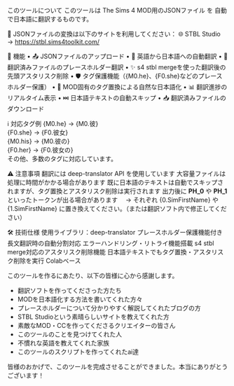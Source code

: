 このツールについて
このツールは The Sims 4 MOD用のJSONファイル を
自動で日本語に翻訳するものです。

🔄 JSONファイルの変換は以下のサイトを利用してください：
🌐 STBL Studio → https://stbl.sims4toolkit.com/

🔧 機能
• 📤 JSONファイルのアップロード
• 🔄 英語から日本語への自動翻訳
• 🔧 翻訳済みファイルのプレースホルダー翻訳
• ✨ s4 stbl mergeを使った翻訳後の先頭アスタリスク削除
• 🛡️ タグ保護機能（{M0.he}、{F0.she}などのプレースホルダー保護）
• 📝 MOD固有のタグ置換による自然な日本語化
• 📊 翻訳進捗のリアルタイム表示
• ⏭️ 日本語テキストの自動スキップ
• 📥 翻訳済みファイルのダウンロード

ℹ️ 対応タグ例
{M0.he}   → {M0.彼}  
{F0.she}  → {F0.彼女}  
{M0.his}  → {M0.彼の}  
{F0.her}  → {F0.彼女の}  
その他、多数のタグに対応しています。

⚠️ 注意事項
翻訳には deep-translator API を使用しています
大容量ファイルは処理に時間がかかる場合があります
既に日本語のテキストは自動でスキップされますが、タグ置換とアスタリスク削除は実行されます
出力後に __PH_0__ や __PH_1__ といったトークンが出る場合があります
　→ それぞれ {0.SimFirstName} や {1.SimFirstName} に置き換えてください。（または翻訳ソフト内で修正してください）

🛠️ 技術仕様
使用ライブラリ：deep-translator
プレースホルダー保護機能付き
長文翻訳時の自動分割対応
エラーハンドリング・リトライ機能搭載
s4 stbl merge対応のアスタリスク削除機能
日本語テキストでもタグ置換・アスタリスク削除を実行
Colabベース





このツールを作るにあたり、以下の皆様に心から感謝します。

- 翻訳ソフトを作ってくださった方たち  
- MODを日本語化する方法を書いてくれた方々  
- プレースホルダーについて分かりやすく解説してくれたブログの方  
- STBL Studioという素晴らしいサイトを教えてくれた方  
- 素敵なMOD・CCを作ってくださるクリエイターの皆さん  
- このツールのことを見つけてくれた人  
- 不慣れな英語を教えてくれた家族
- このツールのスクリプトを作ってくれたai達

皆様のおかげで、このツールを完成させることができました。本当にありがとうございます！
